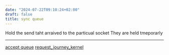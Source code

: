```yaml
---
date: "2024-07-22T09:10:24+02:00"
draft: false
title: sync queue
---
```


Hold the send taht arraived to the particual socket They are held
tmeporarly

------------------------------------------------------------------------

[accept queue](/request_journey/accept_queue)
[request_journey_kernel](/request_journey/request_journey_backend)
